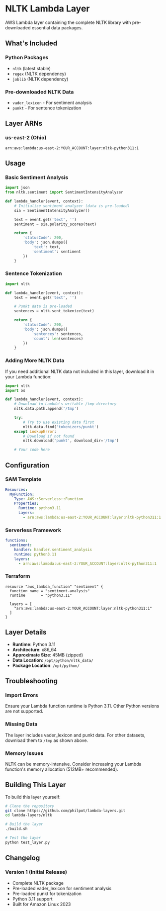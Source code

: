 # NLTK Lambda Layer

AWS Lambda layer containing the complete NLTK library with pre-downloaded essential data packages.

## What's Included

### Python Packages
- `nltk` (latest stable)
- `regex` (NLTK dependency)
- `joblib` (NLTK dependency)

### Pre-downloaded NLTK Data
- `vader_lexicon` - For sentiment analysis
- `punkt` - For sentence tokenization

## Layer ARNs

### us-east-2 (Ohio)
```
arn:aws:lambda:us-east-2:YOUR_ACCOUNT:layer:nltk-python311:1
```

## Usage

### Basic Sentiment Analysis
```python
import json
from nltk.sentiment import SentimentIntensityAnalyzer

def lambda_handler(event, context):
    # Initialize sentiment analyzer (data is pre-loaded)
    sia = SentimentIntensityAnalyzer()

    text = event.get('text', '')
    sentiment = sia.polarity_scores(text)

    return {
        'statusCode': 200,
        'body': json.dumps({
            'text': text,
            'sentiment': sentiment
        })
    }
```

### Sentence Tokenization
```python
import nltk

def lambda_handler(event, context):
    text = event.get('text', '')

    # Punkt data is pre-loaded
    sentences = nltk.sent_tokenize(text)

    return {
        'statusCode': 200,
        'body': json.dumps({
            'sentences': sentences,
            'count': len(sentences)
        })
    }
```

### Adding More NLTK Data

If you need additional NLTK data not included in this layer, download it in your Lambda function:

```python
import nltk
import os

def lambda_handler(event, context):
    # Download to Lambda's writable /tmp directory
    nltk.data.path.append('/tmp')

    try:
        # Try to use existing data first
        nltk.data.find('tokenizers/punkt')
    except LookupError:
        # Download if not found
        nltk.download('punkt', download_dir='/tmp')

    # Your code here
```

## Configuration

### SAM Template
```yaml
Resources:
  MyFunction:
    Type: AWS::Serverless::Function
    Properties:
      Runtime: python3.11
      Layers:
        - arn:aws:lambda:us-east-2:YOUR_ACCOUNT:layer:nltk-python311:1
```

### Serverless Framework
```yaml
functions:
  sentiment:
    handler: handler.sentiment_analysis
    runtime: python3.11
    layers:
      - arn:aws:lambda:us-east-2:YOUR_ACCOUNT:layer:nltk-python311:1
```

### Terraform
```hcl
resource "aws_lambda_function" "sentiment" {
  function_name = "sentiment-analysis"
  runtime       = "python3.11"

  layers = [
    "arn:aws:lambda:us-east-2:YOUR_ACCOUNT:layer:nltk-python311:1"
  ]
}
```

## Layer Details

- **Runtime**: Python 3.11
- **Architecture**: x86_64
- **Approximate Size**: 45MB (zipped)
- **Data Location**: `/opt/python/nltk_data/`
- **Package Location**: `/opt/python/`

## Troubleshooting

### Import Errors
Ensure your Lambda function runtime is Python 3.11. Other Python versions are not supported.

### Missing Data
The layer includes vader_lexicon and punkt data. For other datasets, download them to `/tmp` as shown above.

### Memory Issues
NLTK can be memory-intensive. Consider increasing your Lambda function's memory allocation (512MB+ recommended).

## Building This Layer

To build this layer yourself:

```bash
# Clone the repository
git clone https://github.com/philpot/lambda-layers.git
cd lambda-layers/nltk

# Build the layer
./build.sh

# Test the layer
python test_layer.py
```

## Changelog

### Version 1 (Initial Release)
- Complete NLTK package
- Pre-loaded vader_lexicon for sentiment analysis
- Pre-loaded punkt for tokenization
- Python 3.11 support
- Built for Amazon Linux 2023
